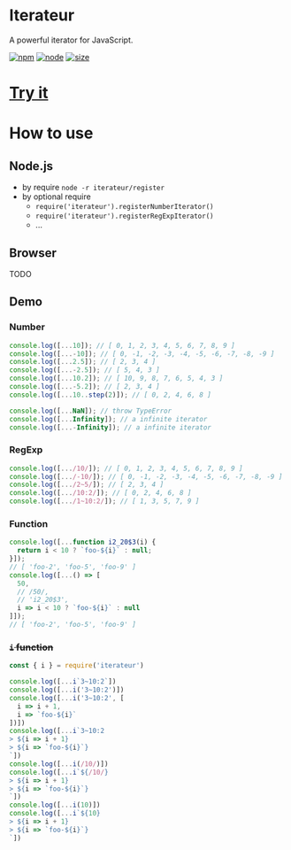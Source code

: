 # Iterateur

A powerful iterator for JavaScript.

[![npm][npm]][npm-url]
[![node][node]][node-url]
[![size][size]][size-url]

[//]: # ([![coverage][cover]][cover-url])
[//]: # ([![tests][tests]][tests-url])

# [Try it](https://nwylzw.github.io/iterateur)

# How to use

## Node.js

* by require `node -r iterateur/register`
* by optional require
  * `require('iterateur').registerNumberIterator()`
  * `require('iterateur').registerRegExpIterator()`
  * ...

## Browser

TODO

## Demo

### Number

```js
console.log([...10]); // [ 0, 1, 2, 3, 4, 5, 6, 7, 8, 9 ]
console.log([...-10]); // [ 0, -1, -2, -3, -4, -5, -6, -7, -8, -9 ]
console.log([...2.5]); // [ 2, 3, 4 ]
console.log([...-2.5]); // [ 5, 4, 3 ]
console.log([...10.2]); // [ 10, 9, 8, 7, 6, 5, 4, 3 ]
console.log([...-5.2]); // [ 2, 3, 4 ]
console.log([...10..step(2)]); // [ 0, 2, 4, 6, 8 ]

console.log([...NaN]); // throw TypeError
console.log([...Infinity]); // a infinite iterator
console.log([...-Infinity]); // a infinite iterator
```

### RegExp

```js
console.log([.../10/]); // [ 0, 1, 2, 3, 4, 5, 6, 7, 8, 9 ]
console.log([.../-10/]); // [ 0, -1, -2, -3, -4, -5, -6, -7, -8, -9 ]
console.log([.../2~5/]); // [ 2, 3, 4 ]
console.log([.../10:2/]); // [ 0, 2, 4, 6, 8 ]
console.log([.../1~10:2/]); // [ 1, 3, 5, 7, 9 ]
```

### Function

```js
console.log([...function i2_20$3(i) {
  return i < 10 ? `foo-${i}` : null;
}]);
// [ 'foo-2', 'foo-5', 'foo-9' ]
console.log([...() => [
  50,
  // /50/,
  // 'i2_20$3',
  i => i < 10 ? `foo-${i}` : null
]]);
// [ 'foo-2', 'foo-5', 'foo-9' ]
```

### ~~`i` function~~

```js
const { i } = require('iterateur')

console.log([...i`3~10:2`])
console.log([...i('3~10:2')])
console.log([...i('3~10:2', [
  i => i + 1,
  i => `foo-${i}`
])])
console.log([...i`3~10:2
> ${i => i + 1}
> ${i => `foo-${i}`}
`])
console.log([...i(/10/)])
console.log([...i`${/10/}
> ${i => i + 1}
> ${i => `foo-${i}`}
`])
console.log([...i(10)])
console.log([...i`${10}
> ${i => i + 1}
> ${i => `foo-${i}`}
`])
```

[npm]:       https://img.shields.io/npm/v/iterateur.svg
[npm-url]:   https://npmjs.com/package/iterateur
[node]:      https://img.shields.io/node/v/iterateur.svg
[node-url]:  https://nodejs.org
[tests]:     https://github.com/webpack-contrib/iterateur/workflows/iterateur/badge.svg
[tests-url]: https://github.com/webpack-contrib/iterateur/actions
[cover]:     https://codecov.io/gh/webpack-contrib/iterateur/branch/master/graph/badge.svg
[cover-url]: https://codecov.io/gh/webpack-contrib/iterateur
[size]:      https://packagephobia.now.sh/badge?p=iterateur
[size-url]:  https://packagephobia.now.sh/result?p=iterateur
